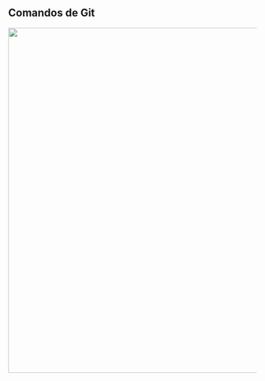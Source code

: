 ## Comandos de Git

<p align="center">
<img  height="auto" width="700" src="https://github.com/alexliqu09/GitCourse/blob/main/src/graficagit.png"/>

</p align="center">